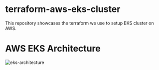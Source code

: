 # terraform-aws-eks-cluster
This repository showcases the terraform we use to setup EKS cluster on AWS.

# AWS EKS Architecture
![eks-architecture](https://user-images.githubusercontent.com/38158144/60009869-4052b880-9694-11e9-9580-bb76e6730503.png)
